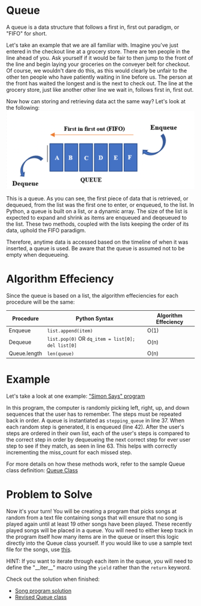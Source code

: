 # Queue

A queue is a data structure that follows a 
first in, first out paradigm, or "FIFO" for short.

Let's take an example that we are all familiar with. 
Imagine you've just entered in the checkout line at a 
grocery store. There are ten people in the line ahead of you.
Ask yourself if it would be fair to then jump to the front of
the line and begin laying your groceries on the conveyer belt 
for checkout. Of course, we wouldn't dare do this, as this would 
clearly be unfair to the other ten people who have patiently 
waiting in line before us. The person at the front has waited 
the longest and is the next to check out. The line at the grocery 
store, just like another other line we wait in, follows first in, 
first out. 

Now how can storing and retrieving data act the same way? 
Let's look at the following:
![A queue has two functionalities: an enqueue and a dequeue. SOURCE: Wikimedia Commons](Picture_Files/Queue.png)

This is a queue. As you can see, the first piece of data that is 
retrieved, or dequeued, from the list was the first one to enter, 
or enqueued, to the list. In Python, a queue is built on a list, 
or a dynamic array. The size of the list is expected to expand 
and shrink as items are enqueued and deqeueued to the list. 
These two methods, coupled with the lists keeping the order of 
its data, uphold the FIFO paradigm. 

Therefore, anytime data is accessed based on the timeline of 
when it was inserted, a queue is used. Be aware that the queue 
is assumed not to be empty when dequeueing.

# Algorithm Effeciency
Since the queue is based on a list, the algorithm effeciencies 
for each procedure will be the same:

| Procedure | Python Syntax | Algorithm Effeciency |
| --------- | ------------- | -------------------- |
| Enqueue | `list.append(item)` | O(1) |
| Dequeue | `list.pop(0)` OR `dq_item = list[0]; del list[0]` | O(n) |
| Queue.length | `len(queue)` | O(n) |


# Example

Let's take a look at one example: ["Simon Says" program](Python_Files/Queue/simon_says.py)

In this program, the computer is randomly picking left, right, 
up, and down sequences that the user has to remember. The steps 
must be repeated back in order. A queue is instantiated as 
`stepping_queue` in line 37. When each random step is generated, 
it is enqueued (line 42). After the user's steps are ordered in 
their own list, each of the user's steps is compared to the correct 
step in order by dequeueing the next correct step for ever user step 
to see if they match, as seen in line 63. This helps with correctly 
incrementing the miss_count for each missed step. 

For more details on how these methods work, refer to the sample Queue 
class definition: [Queue Class](Python_Files/Queue/queue_class.py)

# Problem to Solve

Now it's your turn! You will be creating a program that picks songs at 
random from a text file containing songs that will ensure that no song 
is played again until at least 19 other songs have been played. These 
recently played songs will be placed in a queue. You will need to either 
keep track in the program itself how many items are in the queue or insert 
this logic directly into the Queue class yourself. If you would like to use 
a sample text file for the songs, use [this](Other_Files/queue_example_songs.txt).

HINT: If you want to iterate through each item in the queue, you will need to define 
the "\_\_iter\_\_" macro using the `yield` rather than the `return` keyword.

Check out the solution when finished:

- [Song program solution](Python_Files/Queue/random_shuffle.py)
- [Revised Queue class](Python_Files/Queue/queue_class_solution.py)
